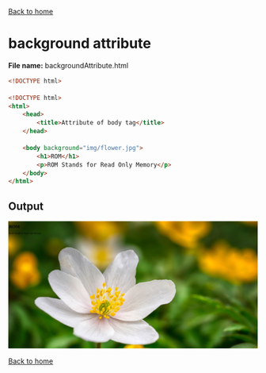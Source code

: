 [Back to home](README.md)
# background attribute

**File name:** backgroundAttribute.html
```html
<!DOCTYPE html>

<!DOCTYPE html>
<html>
    <head>
        <title>Attribute of body tag</title>
    </head>

    <body background="img/flower.jpg">
        <h1>ROM</h1>
        <p>ROM Stands for Read Only Memory</p>
    </body>
</html>
```


## Output
![](images/backgroundAttribute.png)

[Back to home](README.md)

